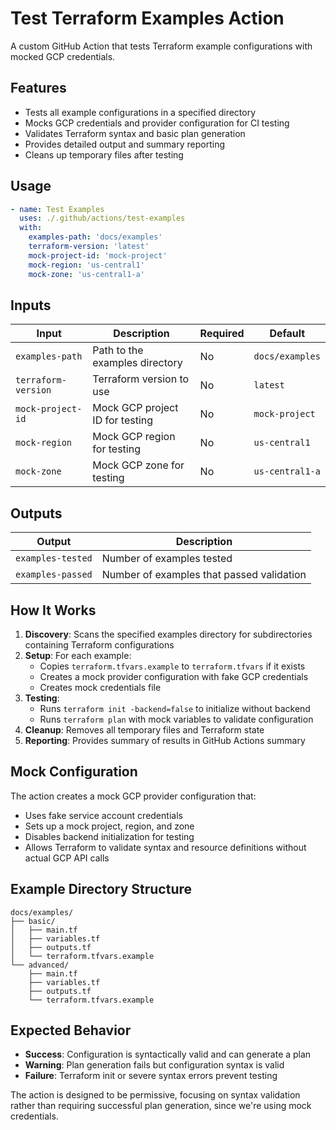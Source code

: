 # Test Terraform Examples Action

A custom GitHub Action that tests Terraform example configurations with mocked GCP credentials.

## Features

- Tests all example configurations in a specified directory
- Mocks GCP credentials and provider configuration for CI testing
- Validates Terraform syntax and basic plan generation
- Provides detailed output and summary reporting
- Cleans up temporary files after testing

## Usage

```yaml
- name: Test Examples
  uses: ./.github/actions/test-examples
  with:
    examples-path: 'docs/examples'
    terraform-version: 'latest'
    mock-project-id: 'mock-project'
    mock-region: 'us-central1'
    mock-zone: 'us-central1-a'
```

## Inputs

| Input               | Description                     | Required | Default         |
| ------------------- | ------------------------------- | -------- | --------------- |
| `examples-path`     | Path to the examples directory  | No       | `docs/examples` |
| `terraform-version` | Terraform version to use        | No       | `latest`        |
| `mock-project-id`   | Mock GCP project ID for testing | No       | `mock-project`  |
| `mock-region`       | Mock GCP region for testing     | No       | `us-central1`   |
| `mock-zone`         | Mock GCP zone for testing       | No       | `us-central1-a` |

## Outputs

| Output            | Description                               |
| ----------------- | ----------------------------------------- |
| `examples-tested` | Number of examples tested                 |
| `examples-passed` | Number of examples that passed validation |

## How It Works

1. **Discovery**: Scans the specified examples directory for subdirectories containing Terraform configurations
2. **Setup**: For each example:
   - Copies `terraform.tfvars.example` to `terraform.tfvars` if it exists
   - Creates a mock provider configuration with fake GCP credentials
   - Creates mock credentials file
3. **Testing**:
   - Runs `terraform init -backend=false` to initialize without backend
   - Runs `terraform plan` with mock variables to validate configuration
4. **Cleanup**: Removes all temporary files and Terraform state
5. **Reporting**: Provides summary of results in GitHub Actions summary

## Mock Configuration

The action creates a mock GCP provider configuration that:
- Uses fake service account credentials
- Sets up a mock project, region, and zone
- Disables backend initialization for testing
- Allows Terraform to validate syntax and resource definitions without actual GCP API calls

## Example Directory Structure

```
docs/examples/
├── basic/
│   ├── main.tf
│   ├── variables.tf
│   ├── outputs.tf
│   └── terraform.tfvars.example
└── advanced/
    ├── main.tf
    ├── variables.tf
    ├── outputs.tf
    └── terraform.tfvars.example
```

## Expected Behavior

- **Success**: Configuration is syntactically valid and can generate a plan
- **Warning**: Plan generation fails but configuration syntax is valid
- **Failure**: Terraform init or severe syntax errors prevent testing

The action is designed to be permissive, focusing on syntax validation rather than requiring successful plan generation, since we're using mock credentials.
